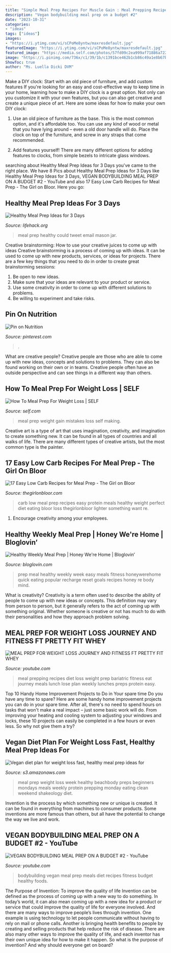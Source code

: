 ```yaml
---
title: "Simple Meal Prep Recipes For Muscle Gain : Meal Prepping Recipes Diet Loss Weight Prep Bariatric Fitness Eat Journey Meals Lunch Lose Plan Weekly Lunches Preps Protein Easy"
description: "Vegan bodybuilding meal prep on a budget #2"
date: "2023-10-31"
categories:
- "ideas"
tags: ["ideas"]
images:
- "https://i.ytimg.com/vi/sCPoMe8yntw/maxresdefault.jpg"
featuredImage: "https://i.ytimg.com/vi/sCPoMe8yntw/maxresdefault.jpg"
featured_image: "https://media.self.com/photos/57fd09c2ea999af71886a722/master/pass/meal-prep-mistakes.jpg?mbid=social_retweet"
image: "https://i.pinimg.com/736x/c1/39/1b/c1391bce462b1cb86c49a1e8b67b02e1.jpg"
ShowToc: true
author: "Ms. Luella Dicki DVM"
---
```



Make a DIY clock: Start with an old piece of furniture, and add custom features
If you're looking for an easy and cost-effective way to keep time in your home, learning how to make a DIY clock is a great option. Not only can you customize it with your own features, but you can also get creative and create a unique piece of art. Here are some ideas for how to make your own DIY clock:
1. Use an old piece of furniture as the base. This is the most common option, and it's affordable too. You can use any kind of wood or metal that you have lying around – even a old door handle will do. Place the clock on top of the furniture, and screw in any straps that come recommended.

2. Add features yourself! There are many different options for adding features to clocks, from simple bezels to intricate glass windows.

	

		
searching about Healthy Meal Prep Ideas for 3 Days you've came to the right place. We have 8 Pics about Healthy Meal Prep Ideas for 3 Days like Healthy Meal Prep Ideas for 3 Days, VEGAN BODYBUILDING MEAL PREP ON A BUDGET #2 - YouTube and also 17 Easy Low Carb Recipes for Meal Prep - The Girl on Bloor. Here you go:
		
    
## Healthy Meal Prep Ideas For 3 Days

<img loading=lazy src="https://cdn.lifehack.org/wp-content/uploads/2016/06/26103423/front7.jpg" onerror="this.onerror=null;this.src='https://tse4.mm.bing.net/th?id=OIP.F7X7Ka8mz2HtQTCmLjw85wHaE7&amp;pid=15.1';" alt="Healthy Meal Prep Ideas for 3 Days">

_Source: lifehack.org_

>meal prep healthy could tweet email mason jar. 

	

Creative brainstorming: How to use your creative juices to come up with ideas
Creative brainstorming is a process of coming up with ideas. It can be used to come up with new products, services, or ideas for projects. There are a few key things that you need to do in order to create great brainstorming sessions:
1. Be open to new ideas.
2. Make sure that your ideas are relevant to your product or service.
3. Use some creativity in order to come up with different solutions to problems.
4. Be willing to experiment and take risks.

    
## Pin On Nutrition

<img loading=lazy src="https://i.pinimg.com/736x/c1/39/1b/c1391bce462b1cb86c49a1e8b67b02e1.jpg" onerror="this.onerror=null;this.src='https://tse4.mm.bing.net/th?id=OIP.SNAtuUTmw9Bicl66v5PaWAHaHa&amp;pid=15.1';" alt="Pin on Nutrition">

_Source: pinterest.com_

>. 

	

What are creative people?
Creative people are those who are able to come up with new ideas, concepts and solutions to problems. They can also be found working on their own or in teams. Creative people often have an outside perspective and can see things in a different way than others.

    
## How To Meal Prep For Weight Loss | SELF

<img loading=lazy src="https://media.self.com/photos/57fd09c2ea999af71886a722/master/pass/meal-prep-mistakes.jpg?mbid=social_retweet" onerror="this.onerror=null;this.src='https://tse3.mm.bing.net/th?id=OIP.Z_3doTW4WR0efIyGz2ThMwHaFf&amp;pid=15.1';" alt="How To Meal Prep For Weight Loss | SELF">

_Source: self.com_

>meal prep weight gain mistakes loss self making. 

	

Creative art is a type of art that uses imagination, creativity, and imagination to create something new. It can be found in all types of countries and all walks of life. There are many different types of creative artists, but the most common type is the painter.

    
## 17 Easy Low Carb Recipes For Meal Prep - The Girl On Bloor

<img loading=lazy src="https://thegirlonbloor.com/wp-content/uploads/2018/04/Low-Carb-Meal-Prep-Recipes.jpg" onerror="this.onerror=null;this.src='https://tse4.mm.bing.net/th?id=OIP.YKjTVs6u0qBJH88CBOYNIgHaKL&amp;pid=15.1';" alt="17 Easy Low Carb Recipes for Meal Prep - The Girl on Bloor">

_Source: thegirlonbloor.com_

>carb low meal prep recipes easy protein meals healthy weight perfect diet eating bloor loss thegirlonbloor lighter something want re. 

	

1. Encourage creativity among your employees.

    
## Healthy Weekly Meal Prep | Honey We&#039;re Home | Bloglovin’

<img loading=lazy src="https://3.bp.blogspot.com/-bhYh4pIIw3E/V04l_b6zgxI/AAAAAAAA2lQ/rB13UuxnA7kH2dpTjlWl3nHskn3vzrT6ACKgB/s1600/HWH+Quick+%2526+Easy+Weekly+Meal+Prep+.jpg" onerror="this.onerror=null;this.src='https://tse1.mm.bing.net/th?id=OIP.gwQBlSGbRTDq7hC8DojeAwHaLJ&amp;pid=15.1';" alt="Healthy Weekly Meal Prep | Honey We&#039;re Home | Bloglovin’">

_Source: bloglovin.com_

>prep meal healthy weekly week easy meals fitness honeywerehome quick eating popular recharge reset goals recipes honey re body mind. 

	

What is creativity?
Creativity is a term often used to describe the ability of people to come up with new ideas or concepts. This definition may vary from person to person, but it generally refers to the act of coming up with something original. Whether someone is creative or not has much to do with their personalities and how they approach problem solving.

    
## MEAL PREP FOR WEIGHT LOSS JOURNEY AND FITNESS FT PRETTY FIT WHEY

<img loading=lazy src="https://i.ytimg.com/vi/3XvLLR6NVjs/maxresdefault.jpg" onerror="this.onerror=null;this.src='https://tse2.mm.bing.net/th?id=OIP.K1YfXPi74fjZRT9WH2x_fAHaEK&amp;pid=15.1';" alt="MEAL PREP FOR WEIGHT LOSS JOURNEY AND FITNESS FT PRETTY FIT WHEY">

_Source: youtube.com_

>meal prepping recipes diet loss weight prep bariatric fitness eat journey meals lunch lose plan weekly lunches preps protein easy. 

	

Top 10 Handy Home Improvement Projects to Do in Your spare time
Do you have any time to spare? Here are some handy home improvement projects you can do in your spare time. After all, there's no need to spend hours on tasks that won't make a real impact – just some basic work will do. From improving your heating and cooling system to adjusting your windows and locks, these 10 projects can easily be completed in a few hours or even less. So why not give them a try?

    
## Vegan Diet Plan For Weight Loss Fast, Healthy Meal Prep Ideas For

<img loading=lazy src="http://img1.beachbodyimages.com/beachbody/image/upload/v1420485772/Meal-Prep-Monday-1_sftsej.jpg" onerror="this.onerror=null;this.src='https://tse3.mm.bing.net/th?id=OIP.WY5DdtNp0hvuEpgB8XEmWgHaE_&amp;pid=15.1';" alt="Vegan diet plan for weight loss fast, healthy meal prep ideas for">

_Source: s3.amazonaws.com_

>meal prep weight loss week healthy beachbody preps beginners mondays meals weekly protein prepping monday eating clean weekend shakeology diet. 

	

Invention is the process by which something new or unique is created. It can be found in everything from machines to consumer products. Some inventions are more famous than others, but all have the potential to change the way we live and work.

    
## VEGAN BODYBUILDING MEAL PREP ON A BUDGET #2 - YouTube

<img loading=lazy src="https://i.ytimg.com/vi/sCPoMe8yntw/maxresdefault.jpg" onerror="this.onerror=null;this.src='https://tse2.mm.bing.net/th?id=OIP.3dCsw5yprqZMis-MFgDbbwHaEK&amp;pid=15.1';" alt="VEGAN BODYBUILDING MEAL PREP ON A BUDGET #2 - YouTube">

_Source: youtube.com_

>bodybuilding vegan meal prep meals diet recipes fitness budget healthy foods. 

	

The Purpose of Invention: To improve the quality of life
Invention can be defined as the process of coming up with a new way to do something. In today’s world, it can also mean coming up with a new idea for a product or service that could improve the quality of life for everyone involved. And there are many ways to improve people’s lives through invention. One example is using technology to let people communicate without having to rely on mail or phone calls. Another is bringing health benefits to people by creating and selling products that help reduce the risk of disease. There are also many other ways to improve the quality of life, and each inventor has their own unique idea for how to make it happen. So what is the purpose of invention? And why should everyone get on board?

